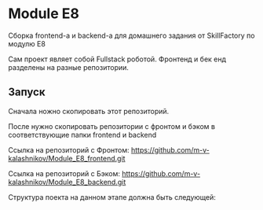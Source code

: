 # Module E8
Сборка frontend-а и backend-а для домашнего задания от SkillFactory по модулю E8

Сам проект являет собой Fullstack роботой.
Фронтенд и бек енд разделены на разные репозитории.


## Запуск
Сначала ножно скопировать этот репозиторий.

После нужно скопировать репозитории с фронтом и бэком
в соответствующие папки frontend и backend

Ссылка на репозиторий с Фронтом: https://github.com/m-v-kalashnikov/Module_E8_frontend.git

Ссылка на репозиторий с Бэком: https://github.com/m-v-kalashnikov/Module_E8_backend.git

Структура поекта на данном этапе должна быть следующей:
